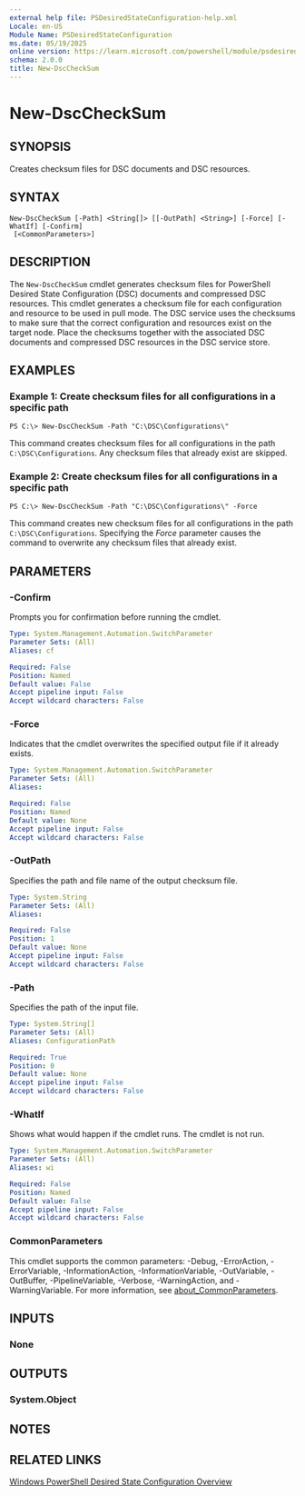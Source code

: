 ```yaml
---
external help file: PSDesiredStateConfiguration-help.xml
Locale: en-US
Module Name: PSDesiredStateConfiguration
ms.date: 05/19/2025
online version: https://learn.microsoft.com/powershell/module/psdesiredstateconfiguration/new-dscchecksum?view=dsc-3.0&WT.mc_id=ps-gethelp
schema: 2.0.0
title: New-DscCheckSum
---
```

# New-DscCheckSum

## SYNOPSIS
Creates checksum files for DSC documents and DSC resources.

## SYNTAX

```
New-DscCheckSum [-Path] <String[]> [[-OutPath] <String>] [-Force] [-WhatIf] [-Confirm]
 [<CommonParameters>]
```

## DESCRIPTION

The `New-DscCheckSum` cmdlet generates checksum files for PowerShell Desired State Configuration
(DSC) documents and compressed DSC resources. This cmdlet generates a checksum file for each
configuration and resource to be used in pull mode. The DSC service uses the checksums to make sure
that the correct configuration and resources exist on the target node. Place the checksums together
with the associated DSC documents and compressed DSC resources in the DSC service store.

## EXAMPLES

### Example 1: Create checksum files for all configurations in a specific path

```
PS C:\> New-DscCheckSum -Path "C:\DSC\Configurations\"
```

This command creates checksum files for all configurations in the path `C:\DSC\Configurations`.
Any checksum files that already exist are skipped.

### Example 2: Create checksum files for all configurations in a specific path

```
PS C:\> New-DscCheckSum -Path "C:\DSC\Configurations\" -Force
```

This command creates new checksum files for all configurations in the path `C:\DSC\Configurations`.
Specifying the *Force* parameter causes the command to overwrite any checksum files that already
exist.

## PARAMETERS

### -Confirm

Prompts you for confirmation before running the cmdlet.

```yaml
Type: System.Management.Automation.SwitchParameter
Parameter Sets: (All)
Aliases: cf

Required: False
Position: Named
Default value: False
Accept pipeline input: False
Accept wildcard characters: False
```

### -Force

Indicates that the cmdlet overwrites the specified output file if it already exists.

```yaml
Type: System.Management.Automation.SwitchParameter
Parameter Sets: (All)
Aliases:

Required: False
Position: Named
Default value: None
Accept pipeline input: False
Accept wildcard characters: False
```

### -OutPath

Specifies the path and file name of the output checksum file.

```yaml
Type: System.String
Parameter Sets: (All)
Aliases:

Required: False
Position: 1
Default value: None
Accept pipeline input: False
Accept wildcard characters: False
```

### -Path

Specifies the path of the input file.

```yaml
Type: System.String[]
Parameter Sets: (All)
Aliases: ConfigurationPath

Required: True
Position: 0
Default value: None
Accept pipeline input: False
Accept wildcard characters: False
```

### -WhatIf

Shows what would happen if the cmdlet runs. The cmdlet is not run.

```yaml
Type: System.Management.Automation.SwitchParameter
Parameter Sets: (All)
Aliases: wi

Required: False
Position: Named
Default value: False
Accept pipeline input: False
Accept wildcard characters: False
```

### CommonParameters

This cmdlet supports the common parameters: -Debug, -ErrorAction, -ErrorVariable,
-InformationAction, -InformationVariable, -OutVariable, -OutBuffer, -PipelineVariable, -Verbose,
-WarningAction, and -WarningVariable. For more information, see
[about_CommonParameters](https://go.microsoft.com/fwlink/?LinkID=113216).

## INPUTS

### None

## OUTPUTS

### System.Object

## NOTES

## RELATED LINKS

[Windows PowerShell Desired State Configuration Overview](/powershell/scripting/dsc/overview/dscforengineers)
